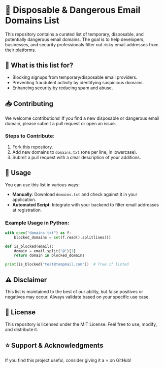 # 🚀 Disposable & Dangerous Email Domains List

This repository contains a curated list of temporary, disposable, and potentially dangerous email domains. The goal is to help developers, businesses, and security professionals filter out risky email addresses from their platforms.

## 📌 What is this list for?
- Blocking signups from temporary/disposable email providers.
- Preventing fraudulent activity by identifying suspicious domains.
- Enhancing security by reducing spam and abuse.

## 📥 Contributing
We welcome contributions! If you find a new disposable or dangerous email domain, please submit a pull request or open an issue.

### Steps to Contribute:
1. Fork this repository.
2. Add new domains to `domains.txt` (one per line, in lowercase).
3. Submit a pull request with a clear description of your additions.

## 📄 Usage
You can use this list in various ways:
- **Manually**: Download `domains.txt` and check against it in your application.
- **Automated Script**: Integrate with your backend to filter email addresses at registration.

### Example Usage in Python:
```python
with open("domains.txt") as f:
    blocked_domains = set(f.read().splitlines())

def is_blocked(email):
    domain = email.split("@")[1]
    return domain in blocked_domains

print(is_blocked("test@tempmail.com"))  # True if listed
```

## ⚠️ Disclaimer
This list is maintained to the best of our ability, but false positives or negatives may occur. Always validate based on your specific use case.

## 📜 License
This repository is licensed under the MIT License. Feel free to use, modify, and distribute it.

## ⭐ Support & Acknowledgments
If you find this project useful, consider giving it a ⭐ on GitHub!
